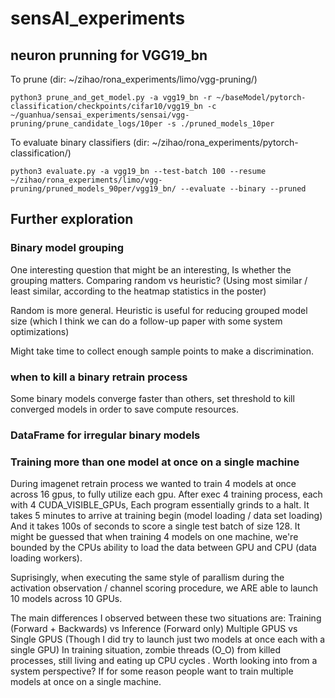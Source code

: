 # sensAI_experiments

## neuron prunning for VGG19_bn

To prune (dir: ~/zihao/rona_experiments/limo/vgg-pruning/)

`python3 prune_and_get_model.py -a vgg19_bn -r ~/baseModel/pytorch-classification/checkpoints/cifar10/vgg19_bn -c ~/guanhua/sensai_experiments/sensai/vgg-pruning/prune_candidate_logs/10per -s ./pruned_models_10per`

To evaluate binary classifiers (dir: ~/zihao/rona_experiments/pytorch-classification/)

`python3 evaluate.py -a vgg19_bn --test-batch 100 --resume ~/zihao/rona_experiments/limo/vgg-pruning/pruned_models_90per/vgg19_bn/ --evaluate --binary --pruned`

## Further exploration

### Binary model grouping

One interesting question that might be an interesting,
Is whether the grouping matters.
Comparing random vs heuristic? (Using most similar / least similar, according to the heatmap statistics in the poster)

Random is more general. Heuristic is useful for reducing grouped model size (which I think we can do a follow-up paper with some system optimizations)

Might take time to collect enough sample points to make a discrimination.

### when to kill a binary retrain process

Some binary models converge faster than others, set threshold to kill converged models in order to save compute resources.

### DataFrame for irregular binary models

### Training more than one model at once on a single machine 
During imagenet retrain process we wanted to train 4 models at once across 16 gpus, to fully utilize each gpu.
After exec 4 training process, each with 4 CUDA_VISIBLE_GPUs,
Each program essentially grinds to a halt. 
It takes 5 minutes to arrive at training begin (model loading / data set loading)
And it takes 100s of seconds to score a single test batch of size 128. 
It might be guessed that when training 4 models on one machine, we're bounded by the CPUs ability
to load the data between GPU and CPU (data loading workers). 

Suprisingly, when executing the same style of parallism during the activation observation / channel scoring
procedure, we ARE able to launch 10 models across 10 GPUs. 

The main differences I observed between these two situations are: 
Training (Forward + Backwards) vs Inference (Forward only)
Multiple GPUS vs Single GPUS (Though I did try to launch just two models at once each with a single GPU)
In training situation, zombie threads (O_O) from killed processes, still living and eating up CPU cycles .
Worth looking into from a system perspective? If for some reason people want to train multiple models at once on a single machine.
